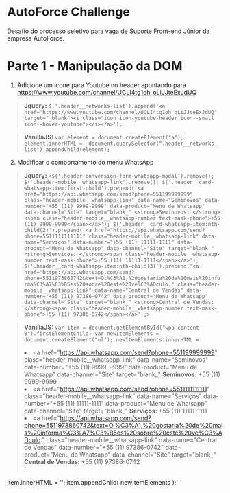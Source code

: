 # AutoForce Challenge

Desafio do processo seletivo para vaga de Suporte Front-end Júnior da empresa AutoForce.

# Parte 1 - Manipulação da DOM

1. Adicione um ícone para Youtube no header apontando para https://www.youtube.com/channel/UCLI4tg1oh_oLiJJteExJdUQ

> **Jquery:** `$('.header__networks-list').append('<a href="https://www.youtube.com/channel/UCLI4tg1oh_oLiJJteExJdUQ" target="_blank"><i class="icon icon-youtube-header icon--small icon--hover-youtube"></i></a>');`

> **VanillaJS:** `var element = document.createElement("a");
element.innerHTML = `<a href="https://www.youtube.com/channel/UCLI4tg1oh_oLiJJteExJdUQ" target="_blank"><i class="icon icon-youtube-header icon--small icon--hover-youtube"></i></a>`
document.querySelector(".header__networks-list").appendChild(element);`

2. Modificar o comportamento do menu WhatsApp

> **Jquery:** `<$('.header-conversion-form-whatsapp-modal').remove();
$('.header-mobile__whatsapp-link').remove();
$('.header__card-whatsapp-item:first-child').prepend('<a href="https://api.whatsapp.com/send?phone=551199999999" class="header-mobile__whatsapp-link" data-name="Seminovos" data-number="+55 (11) 9999-9999" data-product="Menu de Whatsapp" data-channel="Site" target="blank_" <strong>Seminovos: </strong><span class="header-mobile__whatsapp-number text-mask-phone">+55 (11) 9999-9999</span></a>');
$('.header__card-whatsapp-item:nth-child(2)').prepend('<a href="https://api.whatsapp.com/send?phone=5511111111111" class="header-mobile__whatsapp-link" data-name="Serviços" data-number="+55 (11) 11111-1111" data-product="Menu de Whatsapp" data-channel="Site" target="blank_" <strong>Serviços: </strong><span class="header-mobile__whatsapp-number text-mask-phone">+55 (11) 11111-1111</span></a>');
$('.header__card-whatsapp-item:nth-child(3)').prepend('<a href="https://api.whatsapp.com/send?phone=5511973860742&text=Ol%C3%A1,%20gostaria%20de%20mais%20informa%C3%A7%C3%B5es%20sobre%20este%20ve%C3%ADculo." class="header-mobile__whatsapp-link" data-name="Central de Vendas" data-number="+55 (11) 97386-0742" data-product="Menu de Whatsapp" data-channel="Site" target="blank_" <strong>Central de Vendas: </strong><span class="header-mobile__whatsapp-number text-mask-phone">+55 (11) 97386-0742</span></a>');>`

> **VanillaJS:** `var item = document.getElementById("wpp-content-0").firstElementChild;
var newItemElements = document.createElement("ul");
newItemElements.innerHTML = `<li class="header__card-whatsapp-item"><a href="https://api.whatsapp.com/send?phone=551199999999" class="header-mobile__whatsapp-link" data-name="Seminovos" data-number="+55 (11) 9999-9999" data-product="Menu de Whatsapp" data-channel="Site" target="blank_" <strong>Seminovos: </strong><span class="header-mobile__whatsapp-number text-mask-phone">+55 (11) 9999-9999</span></a><i class="icon icon-whatsapp"></i></li><li class="header__card-whatsapp-item"><a href="https://api.whatsapp.com/send?phone=5511111111111" class="header-mobile__whatsapp-link" data-name="Serviços" data-number="+55 (11) 11111-1111" data-product="Menu de Whatsapp" data-channel="Site" target="blank_" <strong>Serviços: </strong><span class="header-mobile__whatsapp-number text-mask-phone">+55 (11) 11111-1111</span></a><i class="icon icon-whatsapp"></i></li><li class="header__card-whatsapp-item"><a href="https://api.whatsapp.com/send?phone=5511973860742&text=Ol%C3%A1,%20gostaria%20de%20mais%20informa%C3%A7%C3%B5es%20sobre%20este%20ve%C3%ADculo." class="header-mobile__whatsapp-link" data-name="Central de Vendas" data-number="+55 (11) 97386-0742" data-product="Menu de Whatsapp" data-channel="Site" target="blank_" <strong>Central de Vendas: </strong><span class="header-mobile__whatsapp-number text-mask-phone">+55 (11) 97386-0742</span></a><i class="icon icon-whatsapp"></i></li>`

item.innerHTML = '';
item.appendChild( newItemElements );`
